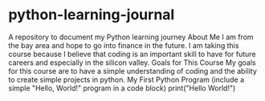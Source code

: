 # python-learning-journal
A repository to document my Python learning journey
About Me
I am from the bay area and hope to go into finance in the future. I am taking this course because I believe that coding is an important skill to have for future careers and especially in the silicon valley.
Goals for This Course
My goals for this course are to have a simple understanding of coding and the ability to create simple projects in python. 
My First Python Program (include a simple "Hello, World!" program in a code block)
print("Hello World!")
